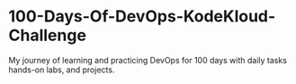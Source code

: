 # 100-Days-Of-DevOps-KodeKloud-Challenge
My journey of learning and practicing DevOps for 100 days with daily tasks hands-on labs, and projects.
